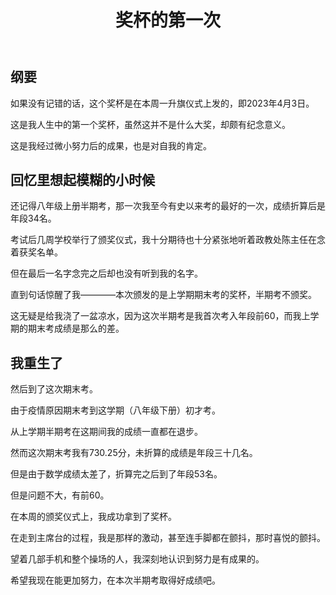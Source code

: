 ﻿---
published: 2023-04-09T20:51:00.000Z
title: 奖杯的第一次
slug: jiangbeidediyici
description: 纲要如果没有记错的话，这个奖杯是在本周一升旗仪式上发的，即2
tags: [人生, 回忆]
featured: false
draft: false
excerpt: 纲要如果没有记错的话，这个奖杯是在本周一升旗仪式上发的，即2023年4月3日。这是我人生中的第一个奖杯，虽然这并不是什么大奖，却颇有纪念意义。这是我经过微小努力后的成果，也是对自我的肯定。回忆里想起模
---

## 纲要

如果没有记错的话，这个奖杯是在本周一升旗仪式上发的，即2023年4月3日。



这是我人生中的第一个奖杯，虽然这并不是什么大奖，却颇有纪念意义。



这是我经过微小努力后的成果，也是对自我的肯定。



## 回忆里想起模糊的小时候

还记得八年级上册半期考，那一次我至今有史以来考的最好的一次，成绩折算后是年段34名。



考试后几周学校举行了颁奖仪式，我十分期待也十分紧张地听着政教处陈主任在念着获奖名单。



但在最后一名字念完之后却也没有听到我的名字。



直到句话惊醒了我————本次颁发的是上学期期末考的奖杯，半期考不颁奖。



这无疑是给我浇了一盆凉水，因为这次半期考是我首次考入年段前60，而我上学期的期末考成绩是那么的差。





## 我重生了

然后到了这次期末考。



由于疫情原因期末考到这学期（八年级下册）初才考。



从上学期半期考在这期间我的成绩一直都在退步。



然而这次期末考我有730.25分，未折算的成绩是年段三十几名。



但是由于数学成绩太差了，折算完之后到了年段53名。



但是问题不大，有前60。



在本周的颁奖仪式上，我成功拿到了奖杯。



在走到主席台的过程，我是那样的激动，甚至连手脚都在颤抖，那时喜悦的颤抖。



望着几部手机和整个操场的人，我深刻地认识到努力是有成果的。



希望我现在能更加努力，在本次半期考取得好成绩吧。
